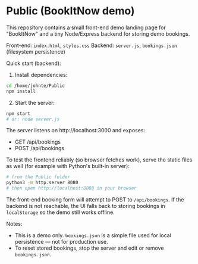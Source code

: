 # Public (BookItNow demo)

This repository contains a small front-end demo landing page for "BookItNow" and a tiny Node/Express backend for storing demo bookings.

Front-end: `index.html`, `styles.css`
Backend: `server.js`, `bookings.json` (filesystem persistence)

Quick start (backend):

1. Install dependencies:

```bash
cd /home/johnte/Public
npm install
```

2. Start the server:

```bash
npm start
# or: node server.js
```

The server listens on http://localhost:3000 and exposes:
- GET  /api/bookings
- POST /api/bookings

To test the frontend reliably (so browser fetches work), serve the static files as well (for example with Python's built-in server):

```bash
# from the Public folder
python3 -m http.server 8080
# then open http://localhost:8080 in your browser
```

The front-end booking form will attempt to POST to `/api/bookings`. If the backend is not reachable, the UI falls back to storing bookings in `localStorage` so the demo still works offline.

Notes:
- This is a demo only. `bookings.json` is a simple file used for local persistence — not for production use.
- To reset stored bookings, stop the server and edit or remove `bookings.json`.

